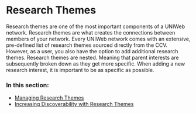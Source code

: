 # Research Themes

Research themes are one of the most important components of a UNIWeb network. Research themes are what creates the connections between members of your network. Every UNIWeb network comes with an extensive, pre-defined list of research themes sourced directly from the CCV. However, as a user, you also have the option to add additional research themes. Research themes are nested. Meaning that parent interests are subsequently broken down as they get more specific. When adding a new research interest, it is important to be as specific as possible.

### In this section:

* [Managing Research Themes](managing-research-themes.md)
* [Increasing Discoverability with Research Themes](increasing-discoverability-with-research-themes.md)

